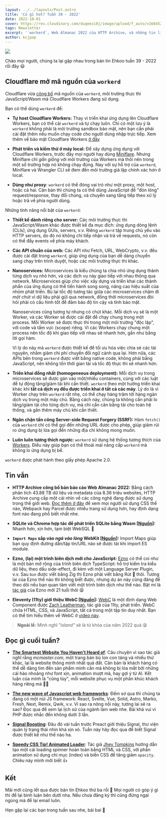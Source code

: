 ```yaml
---
layout: ../../layouts/Post.astro
title: 'Có gì hot? Tuần 39 - 2022'
date: 2022-10-01
cover: https://res.cloudinary.com/duqeezi8j/image/upload/f_auto/v1664527782/ehkoo/newsletters/w39-2022.png
tags: Newsletter
excerpt: '`workerd`, Web Almanac 2022 của HTTP Archive, và những tin linh tinh khác'
author: kcjpop
---
```


![](https://res.cloudinary.com/duqeezi8j/image/upload/f_auto/v1664527782/ehkoo/newsletters/w39-2022.png)

Chào mọi người, chúng ta lại gặp nhau trong bản tin Ehkoo tuần 39 - 2022 rồi đây 😃

## Cloudflare mở mã nguồn của `workerd`

Cloudflare vừa [công bố](https://blog.cloudflare.com/workerd-open-source-workers-runtime/) mã nguồn của `workerd`, môi trường thực thi JavaScript/Wasm mà Cloudflare Workers đang sử dụng.

Bạn có thể dùng `workerd` để:

- **Tự host Cloudflare Workers:** Thay vì triển khai ứng dụng lên Cloudflare Workers, bạn có thể cài `workerd` và tự chạy luôn. Chỉ có một lưu ý là `workerd` không phải là môi trường sandbox bảo mật, nên bạn cần phải cài đặt thêm nếu muốn chạy code cho người dùng nhập trực tiếp. Xem thêm về bảo mật Cloudflare Workers [ở đây](https://blog.cloudflare.com/mitigating-spectre-and-other-security-threats-the-cloudflare-workers-security-model/)

- **Phát triển và kiểm thử ở máy local:** Để xây dựng ứng dụng với Cloudflare Workers, trước đây mọi người hay dùng [Miniflare](https://miniflare.dev/). Nhưng Miniflare chỉ _gần giống_ với môi trường của Workers mà thôi nên trong một số trường hợp nó không chạy đúng. Nay với sự hỗ trợ của `workerd`, Miniflare và Wrangler CLI sẽ đem đến môi trường giả lập chính xác hơn ở local.

- **Dùng như proxy**: `workerd` có thể đóng vai trò như một proxy, một host, hoặc cả hai. Căn bản thì chúng ta có thể dùng JavaScript để "đón lõng" request/response, thay đổi chúng, và chuyển sang tầng tiếp theo xử lý hoặc trả về phía người dùng.

Những tính năng nổi bật của `workerd`:

- **Thiết kế dành riêng cho server:** Các môi trường thực thi JavaScript/Wasm khác được thiết kế đa mục đích: ứng dụng dòng lệnh (CLIs), ứng dụng GUIs, servers, v.v. Riêng `workerd` tập trung chủ yếu vào HTTP servers, do đó nó không chỉ tiếp nhận và trả về requests, nó còn có thể đẩy events về phía máy khách.

- **Các API chuẩn của web:** Các API như Fetch, URL, WebCrypto, v.v. đều được cài đặt trong `workerd`, giúp ứng dụng của bạn dễ dàng chuyển sang chạy trên trình duyệt, hoặc các môi trường thực thi khác.

- **Nanoservices:** Microservices là kiểu chúng ta chia nhỏ ứng dụng thành từng dịch vụ nhỏ hơn, và các dịch vụ này giao tiếp với nhau thông qua network. Microservices giúp cho việc xây dựng và triển khai các thành phần của ứng dụng có thể tiến hành song song, nâng cao hiệu suất của nhóm phát triển. Bù lại tốc độ tương tác giữa các microservices chậm đi _một chút_ vì dữ liệu phải gửi qua network, đồng thời microservices đòi hỏi phải có cấu hình tốt để đảm bảo độ tin cậy và tính bảo mật.

  Nanoservices cũng tương tự nhưng có chút khác. Mỗi dịch vụ sẽ là một Worker, và các Worker sẽ được cài đặt để chạy chung trong một process. Mỗi Worker sẽ được thực thi trong một môi trường "độc lập", với code và tầm vực (scope) riêng. Vì các Workers chạy chung một process nên tốc độ khi giao tiếp với nhau sẽ nhanh hơn, gần như bằng lời gọi hàm.

  Vì lý do này mà `workerd` được thiết kế để tối ưu hóa việc chia sẻ các tài nguyên, nhằm giảm chi phí chuyển đổi ngữ cảnh qua lại. Hơn nữa, các APIs bên trong `workerd` được viết bằng native code, không phải bằng JavaScript, nên không tốn thời gian tải và tốc độ thực thi sẽ nhanh hơn.

- **Triển khai đồng nhất (homogeneous deployment):** Mỗi dịch vụ trong microservices sẽ được gán vào một/nhiều containers, cùng với các luật để tự động tăng/giảm tải khi cần thiết. `workerd` theo một hướng triển khai khác khi **tất cả dịch vụ đều được triển khai ở tất cả các máy**. Lý do là vì Worker chạy trên `workerd` rất nhẹ, có thể chạy hàng trăm tới hàng ngàn dịch vụ trong một máy chủ. Bằng cách này, chúng ta không cần phải lo tăng/giảm tải cho từng dịch vụ, mà chỉ cần cân bằng tải cho toàn hệ thống, và gắn thêm máy chủ khi cần thiết.

- **Ngăn chặn tấn công Server-side Request Forgery (SSRF):** Hàm `fetch()` của `workerd` chỉ có thể gọi đến những URL được cho phép, giúp giảm rủi ro ứng dụng bị lừa gọi đến những địa chỉ không mong muốn.

- **Luôn luôn tương thích ngược:** `workerd` sử dụng hệ thống tương thích của [Workers](https://blog.cloudflare.com/backwards-compatibility-in-cloudflare-workers/). Điều này giúp bạn có thể thoải mái nâng cấp `workerd` mà không lo ứng dụng bị bể.

`workerd` được phát hành theo giấy phép Apache 2.0.

## Tin vắn

- **HTTP Archive công bố bản báo cáo Web Almanac 2022:** Bằng cách phân tích 43.88 TB dữ liệu và metadata của 8.36 triệu websites, HTTP Archive cung cấp một cái nhìn về các công nghệ đang được sử dụng trong thế giới web. [Đọc thêm ở đây](https://almanac.httparchive.org/en/2022/) để xem mọi người sử dụng CSS thế nào, Webpack hay Parcel được nhiều trang sử dụng hơn, hay định dạng font nào đang phổ biết nhất nhe.

- **SQLite và Chrome hợp tác để phát triển SQLite bằng Wasm [[Nguồn]](https://twitter.com/geoffreylitt/status/1573693207640244229):** Nhanh hơn, xịn hơn, tạm biệt WebSQL 👋

- **`Import Maps` sắp vào _ngả vào lòng_ WebKit [[Nguồn]](https://twitter.com/bramus/status/1573990239605067778):** Import Maps giúp bạn quy định đường dẫn/tập tin/URL nào sẽ được tải khi import ES module.

- **Ezno, (lại) một trình biên dịch mới cho JavaScript:** [Ezno](https://kaleidawave.github.io/posts/introducing-ezno/) có thể coi như là một bản mở rộng của trình biên dịch TypeScript: hỗ trợ kiểm tra kiểu dữ liệu, theo dấu side-effect, đi kèm với một Language Server Plugin, v.v. Sau `bun` được viết bằng Zig thì Ezno phải viết bằng Rút 🦀 thôi. Tương lai của Ezno thế nào thì không biết được, nhưng dự án này cũng đáng để theo dõi nếu bạn quan tâm viết một trình biên dịch như thế nào. Bật mí là [tác giả](https://twitter.com/kaleidawave) của Ezno mới 21 tuổi thôi 😫

- **Eleventy (11ty) giới thiệu WebC [[Nguồn]](https://twitter.com/eleven_ty/status/1574836979681955846):** [WebC](https://github.com/11ty/webc) là một định dạng Web Component được [Zach Leatherman](https://twitter.com/zachleat), tác giả của 11ty, phát triển. WebC chứa HTML, CSS, và JavaScript, tất cả trong một tập tin duy nhất. Bạn có thể tìm hiểu thêm về WebC ở [video này](https://www.youtube.com/watch?v=X-Bpjrkz-V8).

> **Ngoài lề:**
> Mình nghĩ _"island"_ sẽ là từ khóa của năm 2022 quá 😫

## Đọc gì cuối tuần?

- [**The Smartest Website You Haven't Heard of**](https://www.bedelstein.com/post/mcmaster-carr): Câu chuyện vì sao tác giả nghĩ rằng _mcmaster.com_, một trang bán bù lon con táng và nhiều thứ khác, lại là website thông minh nhất quả đất. Căn bản là khách hàng có thể dễ dàng tìm đến sản phẩm mình cần mà không bị lóa mắt bởi những cái hào nhoáng như font xịn, animation mượt mà, hay gợi ý từ AI. Kết luận của mình là "cũng tùy", mỗi website phục vụ một phân khúc khách hàng riêng mà 🤷‍♂️

- [**The new wave of Javascript web frameworks**](https://frontendmastery.com/posts/the-new-wave-of-javascript-web-frameworks/): Đếm sơ qua thì chúng ta đang có một nùi JS framework: React, Svelte, Vue, Solid, Astro, Marko, Fresh, Next, Remix, Qwik, v.v. Vì sao ra nông nỗi này, tương lai sẽ ra sao? Đọc qua để xem lại lịch sử của ngành làm web nhe. Bài khá vui vì PHP được nhắc đến không dưới 3 lần.

- [**Signal Boosting**](https://preactjs.com/blog/signal-boosting/): Đâu đó vài tuần trước Preact giới thiệu Signal, thư viện quản lý trạng thái nhìn khá xịn xò. Tuần này hãy đọc qua để biết Signal được thiết kế như thế nào ha.

- [**Speedy CSS Tip! Animated Loader**](https://web.dev/speedy-css-tip-animated-loader/): Tác giả [Jhey Tompkins](https://twitter.com/jh3yy) hướng dẫn tạo một cái loading spinner hoàn toàn bằng HTML và CSS, với phần animation sử dụng chỉ mục (index) và biến CSS để tăng giảm `opacity`. Chiêu này mình mới biết 👍

## Kết

Mãi mới cũng lết qua được bản tin Ehkoo thứ ba rồi 🥲 Mọi người có góp ý gì thì để lại bình luận bên dưới nha. Nếu chưa đăng ký thì cũng đừng ngại ngùng mà để lại email luôn.

Hẹn gặp lại các bạn trong tuần sau nhe, bái bai 👋

